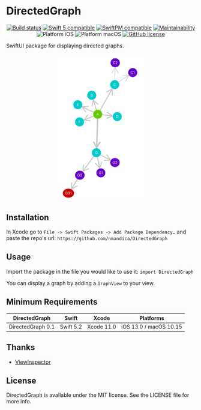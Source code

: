 # DirectedGraph

<p align="center">
<a href="https://travis-ci.org/nmandica/DirectedGraph"><img src="https://travis-ci.org/nmandica/DirectedGraph.svg?branch=master" alt="Build status" /></a>
<a href="https://developer.apple.com/swift"><img src="https://img.shields.io/badge/swift5-compatible-4BC51D.svg?style=flat" alt="Swift 5 compatible" /></a>
<a href="https://swift.org/package-manager/"><img src="https://img.shields.io/badge/SwiftPM-compatible-brightgreen.svg?style=flat" alt="SwiftPM compatible" /></a>
<a href="https://codeclimate.com/github/nmandica/DirectedGraph/maintainability"><img src="https://api.codeclimate.com/v1/badges/3033680095c8ffe30f08/maintainability" alt="Maintainability" /></a>
<img src="https://img.shields.io/badge/platform-iOS-blue.svg?style=flat" alt="Platform iOS" />
<img src="https://img.shields.io/badge/platform-macOS-blue.svg?style=flat" alt="Platform macOS" />
<a href="https://github.com/nmandica/DirectedGraph/blob/master/LICENSE"><img alt="GitHub license" src="https://img.shields.io/github/license/nmandica/DirectedGraph?color=blue"></a>
</p>

SwiftUI package for displaying directed graphs.

<p align="center">
<img src="./Media/Example1.png" alt="DirectedGraph example" width="250"/>
</p>

## Installation

In Xcode go to `File -> Swift Packages -> Add Package Dependency…` and paste the repo's url: `https://github.com/nmandica/DirectedGraph`

## Usage

Import the package in the file you would like to use it: `import DirectedGraph`

You can display a graph by adding a `GraphView` to your view.

## Minimum Requirements

| DirectedGraph         | Swift         | Xcode           | Platforms                          |
|------------------------|-------------|----------------|------------------------------|
| DirectedGraph 0.1   | Swift 5.2   | Xcode 11.0   | iOS 13.0 / macOS 10.15  |

## Thanks

- [ViewInspector](https://github.com/nalexn/ViewInspector)

## License

DirectedGraph is available under the MIT license. See the LICENSE file for more info.
